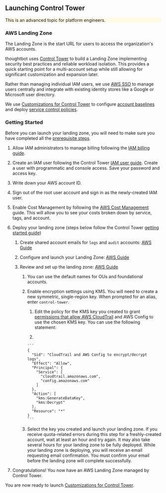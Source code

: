 
## Launching Control Tower


<div class="panel" style="background-color: #FFFAE6;border-width: 1px;">

<div class="panelContent" style="background-color: #FFFAE6;">

This is an advanced topic for platform engineers.

</div>

</div>

### AWS Landing Zone

The Landing Zone is the start URL for users to access the organization's
AWS accounts.

thoughtbot uses [Control Tower](https://aws.amazon.com/controltower/) to
build a Landing Zone implementing security best practices and reliable
workload isolation. This provides a quick starting point for a
multi-account setup while still allowing for significant customization
and expansion later.

Rather than managing individual IAM users, we use [AWS
SSO](https://aws.amazon.com/single-sign-on/) to manage users centrally
and integrate with existing identity stores like a Google or Microsoft
user directory.

We use [Customizations for Control
Tower](https://aws.amazon.com/solutions/implementations/customizations-for-aws-control-tower/)
to configure [account
baselines](https://docs.aws.amazon.com/controltower/latest/userguide/terminology.html)
and deploy [service control
policies](https://docs.aws.amazon.com/organizations/latest/userguide/orgs_manage_policies_scps.html).

### Getting Started

<div class="confluence-information-macro confluence-information-macro-note">

<span class="aui-icon aui-icon-small aui-iconfont-warning confluence-information-macro-icon"></span>

<div class="confluence-information-macro-body">

Before you can launch your landing zone, you will need to make sure you
have completed all the [prerequisite
steps](#landing-zone-prerequisites).

</div>

</div>

1.  Allow IAM administrators to manage billing following the [IAM
    billing
    guide](https://docs.aws.amazon.com/awsaccountbilling/latest/aboutv2/control-access-billing.html#ControllingAccessWebsite-Activate).

2.  <span class="inline-comment-marker" data-ref="cf0b31b9-f8d3-44f7-bf2a-5f1dcefa227e">Create
    an IAM user following the Control Tower</span> [IAM user
    guide](https://docs.aws.amazon.com/controltower/latest/userguide/setting-up.html#setting-up-iam).
    Create a user with programmatic and console access. Save your
    password and access key.

3.  Write down your AWS account ID.

4.  Sign out of the root user account and sign in as the newly-created
    IAM user.

5.  <span class="inline-comment-marker" data-ref="9283b9a5-03dd-4c8c-a2a4-ef6f2638c34a">Enable
    Cost Management by following the
    </span>[<span class="inline-comment-marker" data-ref="9283b9a5-03dd-4c8c-a2a4-ef6f2638c34a">AWS
    Cost
    Management</span>](https://docs.aws.amazon.com/cost-management/latest/userguide/billing-getting-started.html)<span class="inline-comment-marker" data-ref="9283b9a5-03dd-4c8c-a2a4-ef6f2638c34a">
    guide. This will allow you to see your costs broken down by service,
    tags, and account.</span>

6.  Deploy your landing zone (steps below follow the Control Tower
    [getting started
    guide](https://docs.aws.amazon.com/controltower/latest/userguide/getting-started-with-control-tower.html))

    1.  Create shared account emails for `logs` and `audit` accounts:
        [AWS
        Guide](https://docs.aws.amazon.com/controltower/latest/userguide/step-one.html)

    2.  Configure and launch your Landing Zone: [AWS
        Guide](https://docs.aws.amazon.com/controltower/latest/userguide/step-two.html)

    3.  Review and set up the landing zone: [AWS
        Guide](https://docs.aws.amazon.com/controltower/latest/userguide/review-and-set-up.html)

        1.  You can use the default names for OUs and foundational
            accounts.

        2.  <span class="inline-comment-marker" data-ref="db00ac43-732f-448c-9234-f3b64a660485">Enable
            encryption settings using KMS. You will need to create a new
            symmetric, single-region key. When prompted for an alias,
            enter
            </span>`control-tower`<span class="inline-comment-marker" data-ref="db00ac43-732f-448c-9234-f3b64a660485">.</span>

            1.  Edit the policy for the KMS key you created to grant
                [permissions that allow AWS
                CloudTrail](https://docs.aws.amazon.com/controltower/latest/userguide/getting-started-with-control-tower.html#kms-key-policy-update)
                and AWS Config to use the chosen KMS key. You can use
                the following statement:

            2.

                ```
                {
                  "Sid": "CloudTrail and AWS Config to encrypt/decrypt logs",
                  "Effect": "Allow",
                  "Principal": {
                    "Service": [
                      "cloudtrail.amazonaws.com",
                      "config.amazonaws.com"
                    ]
                  },
                  "Action": [
                    "kms:GenerateDataKey",
                    "kms:Decrypt"
                  ],
                  "Resource": "*"
                }
                ```

        3.  Select the key you created and launch your landing zone. If
            you receive quota-related errors during this step for a
            freshly-created account, wait at least an hour and try
            again. It may also take several hours for your landing zone
            to be fully deployed. While your landing zone is deploying,
            you will receive an email requesting email confirmation. You
            must confirm your email before the landing zone will
            complete successfully.

7.  Congratulations\! You now have an AWS Landing Zone managed by
    Control Tower.

You are now ready to launch [Customizations for Control
Tower](#launch-customizations-for-control-tower).
